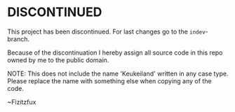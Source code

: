 # DISCONTINUED
This project has been discontinued. For last changes go to the `indev`-branch.

Because of the discontinuation I hereby assign all source code in this repo owned by me to the public domain.

NOTE: This does not include the name 'Keukeiland' written in any case type. Please replace the name with something else when copying any of the code.

~Fizitzfux
